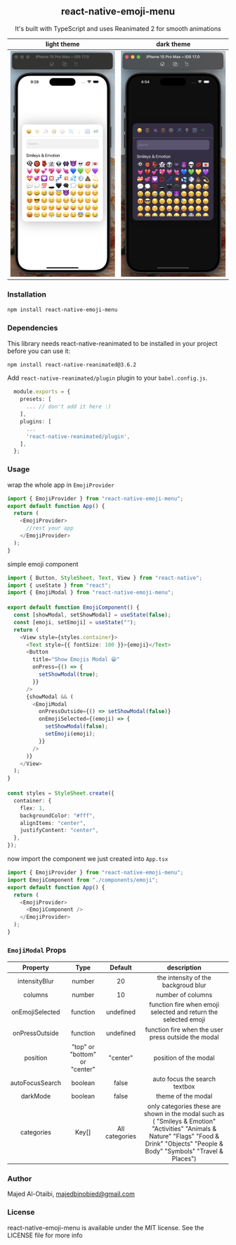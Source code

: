 <h2 align="center">
react-native-emoji-menu
</h2>
<p align="center" color="red">
It's built with TypeScript and uses Reanimated 2 for smooth animations
</p>

|          light theme          |          dark theme          |
| :---------------------------: | :--------------------------: |
| ![](./assets/light-theme.png) | ![](./assets/dark-theme.png) |

### Installation

```bash
npm install react-native-emoji-menu
```

### Dependencies

This library needs react-native-reanimated to be installed in your project before you can use it:

```bash
npm install react-native-reanimated@3.6.2
```

Add `react-native-reanimated/plugin` plugin to your `babel.config.js`.

```ts
  module.exports = {
    presets: [
      ... // don't add it here :)
    ],
    plugins: [
      ...
      'react-native-reanimated/plugin',
    ],
  };
```

### Usage

wrap the whole app in `EmojiProvider`

```ts
import { EmojiProvider } from "react-native-emoji-menu";
export default function App() {
  return (
    <EmojiProvider>
      //rest your app
    </EmojiProvider>
  );
}
```

simple emoji component

```ts
import { Button, StyleSheet, Text, View } from "react-native";
import { useState } from "react";
import { EmojiModal } from "react-native-emoji-menu";

export default function EmojiComponent() {
  const [showModal, setShowModal] = useState(false);
  const [emoji, setEmoji] = useState("");
  return (
    <View style={styles.container}>
      <Text style={{ fontSize: 100 }}>{emoji}</Text>
      <Button
        title="Show Emojis Modal 😁"
        onPress={() => {
          setShowModal(true);
        }}
      />
      {showModal && (
        <EmojiModal
          onPressOutside={() => setShowModal(false)}
          onEmojiSelected={(emoji) => {
            setShowModal(false);
            setEmoji(emoji);
          }}
        />
      )}
    </View>
  );
}

const styles = StyleSheet.create({
  container: {
    flex: 1,
    backgroundColor: "#fff",
    alignItems: "center",
    justifyContent: "center",
  },
});
```

now import the component we just created into `App.tsx`

```ts
import { EmojiProvider } from "react-native-emoji-menu";
import EmojiComponent from "./components/emoji";
export default function App() {
  return (
    <EmojiProvider>
      <EmojiComponent />
    </EmojiProvider>
  );
}
```

### `EmojiModal` Props

|    Property     |             Type              |    Default     |                                                                                       description                                                                                        |
| :-------------: | :---------------------------: | :------------: | :--------------------------------------------------------------------------------------------------------------------------------------------------------------------------------------: |
|  intensityBlur  |            number             |       20       |                                                                           the intensity of the backgroud blur                                                                            |
|     columns     |            number             |       10       |                                                                                    number of columns                                                                                     |
| onEmojiSelected |           function            |   undefined    |                                                             function fire when emoji selected and return the selected emoji                                                              |
| onPressOutside  |           function            |   undefined    |                                                                   function fire when the user press outside the modal                                                                    |
|    position     | "top" or "bottom" or "center" |    "center"    |                                                                                  position of the modal                                                                                   |
| autoFocusSearch |            boolean            |     false      |                                                                              auto focus the search textbox                                                                               |
|    darkMode     |            boolean            |     false      |                                                                                    theme of the modal                                                                                    |
|   categories    |             Key[]             | All categories | only categories these are shown in the modal such as ( "Smileys & Emotion" "Activities" "Animals & Nature" "Flags" "Food & Drink" "Objects" "People & Body" "Symbols" "Travel & Places") |

### Author

Majed Al-Otaibi, majedbinobied@gmail.com

### License

react-native-emoji-menu is available under the MIT license. See the LICENSE file for more info
